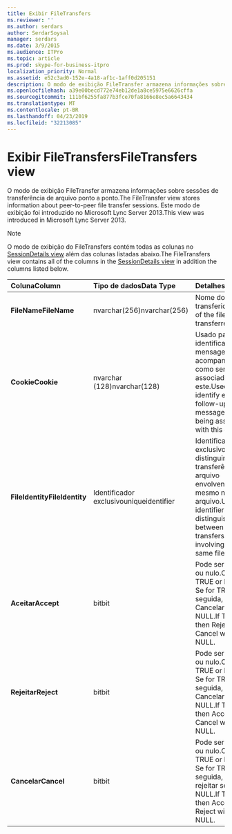 ```yaml
---
title: Exibir FileTransfers
ms.reviewer: ''
ms.author: serdars
author: SerdarSoysal
manager: serdars
ms.date: 3/9/2015
ms.audience: ITPro
ms.topic: article
ms.prod: skype-for-business-itpro
localization_priority: Normal
ms.assetid: e52c3ad0-152e-4a18-af1c-1aff0d205151
description: O modo de exibição FileTransfer armazena informações sobre sessões de transferência de arquivo ponto a ponto. Este modo de exibição foi introduzido no Microsoft Lync Server 2013.
ms.openlocfilehash: a39e00becd772e74eb12de1a8ce5975e6626cffa
ms.sourcegitcommit: 111bf6255fa877b3fce70fa8166e8ec5a6643434
ms.translationtype: MT
ms.contentlocale: pt-BR
ms.lasthandoff: 04/23/2019
ms.locfileid: "32213085"
---
```

# <a name="filetransfers-view"></a><span data-ttu-id="c3299-104">Exibir FileTransfers</span><span class="sxs-lookup"><span data-stu-id="c3299-104">FileTransfers view</span></span>
 
<span data-ttu-id="c3299-105">O modo de exibição FileTransfer armazena informações sobre sessões de transferência de arquivo ponto a ponto.</span><span class="sxs-lookup"><span data-stu-id="c3299-105">The FileTransfer view stores information about peer-to-peer file transfer sessions.</span></span> <span data-ttu-id="c3299-106">Este modo de exibição foi introduzido no Microsoft Lync Server 2013.</span><span class="sxs-lookup"><span data-stu-id="c3299-106">This view was introduced in Microsoft Lync Server 2013.</span></span>
  
> [!NOTE]
> <span data-ttu-id="c3299-107">O modo de exibição do FileTransfers contém todas as colunas no [SessionDetails view](sessiondetails-0.md) além das colunas listadas abaixo.</span><span class="sxs-lookup"><span data-stu-id="c3299-107">The FileTransfers view contains all of the columns in the [SessionDetails view](sessiondetails-0.md) in addition the columns listed below.</span></span>
  
|<span data-ttu-id="c3299-108">**Coluna**</span><span class="sxs-lookup"><span data-stu-id="c3299-108">**Column**</span></span>|<span data-ttu-id="c3299-109">**Tipo de dados**</span><span class="sxs-lookup"><span data-stu-id="c3299-109">**Data Type**</span></span>|<span data-ttu-id="c3299-110">**Detalhes**</span><span class="sxs-lookup"><span data-stu-id="c3299-110">**Details**</span></span>|
|:-----|:-----|:-----|
|<span data-ttu-id="c3299-111">**FileName**</span><span class="sxs-lookup"><span data-stu-id="c3299-111">**FileName**</span></span> <br/> |<span data-ttu-id="c3299-112">nvarchar(256)</span><span class="sxs-lookup"><span data-stu-id="c3299-112">nvarchar(256)</span></span>  <br/> |<span data-ttu-id="c3299-113">Nome do arquivo transferido.</span><span class="sxs-lookup"><span data-stu-id="c3299-113">Name of the file transferred.</span></span>  <br/> |
|<span data-ttu-id="c3299-114">**Cookie**</span><span class="sxs-lookup"><span data-stu-id="c3299-114">**Cookie**</span></span> <br/> |<span data-ttu-id="c3299-115">nvarchar (128)</span><span class="sxs-lookup"><span data-stu-id="c3299-115">nvarchar(128)</span></span>  <br/> |<span data-ttu-id="c3299-116">Usado para identificar cada mensagem de acompanhamento como sendo associado a este.</span><span class="sxs-lookup"><span data-stu-id="c3299-116">Used to identify every follow-up message as being associated with this one.</span></span>  <br/> |
|<span data-ttu-id="c3299-117">**FileIdentity**</span><span class="sxs-lookup"><span data-stu-id="c3299-117">**FileIdentity**</span></span> <br/> |<span data-ttu-id="c3299-118">Identificador exclusivo</span><span class="sxs-lookup"><span data-stu-id="c3299-118">uniqueidentifier</span></span>  <br/> |<span data-ttu-id="c3299-119">Identificador exclusivo para distinguir entre transferências de arquivo envolvendo o mesmo nome de arquivo.</span><span class="sxs-lookup"><span data-stu-id="c3299-119">Unique identifier to distinguish between file transfers involving the same file name.</span></span>  <br/> |
|<span data-ttu-id="c3299-120">**Aceitar**</span><span class="sxs-lookup"><span data-stu-id="c3299-120">**Accept**</span></span> <br/> |<span data-ttu-id="c3299-121">bit</span><span class="sxs-lookup"><span data-stu-id="c3299-121">bit</span></span>  <br/> |<span data-ttu-id="c3299-122">Pode ser TRUE ou nulo.</span><span class="sxs-lookup"><span data-stu-id="c3299-122">Can be TRUE or NULL.</span></span> <span data-ttu-id="c3299-123">Se for TRUE, em seguida, rejeitar e Cancelar será NULL.</span><span class="sxs-lookup"><span data-stu-id="c3299-123">If TRUE, then Reject and Cancel will be NULL.</span></span>  <br/> |
|<span data-ttu-id="c3299-124">**Rejeitar**</span><span class="sxs-lookup"><span data-stu-id="c3299-124">**Reject**</span></span> <br/> |<span data-ttu-id="c3299-125">bit</span><span class="sxs-lookup"><span data-stu-id="c3299-125">bit</span></span>  <br/> |<span data-ttu-id="c3299-126">Pode ser TRUE ou nulo.</span><span class="sxs-lookup"><span data-stu-id="c3299-126">Can be TRUE or NULL.</span></span> <span data-ttu-id="c3299-127">Se for TRUE, em seguida, aceitar e Cancelar será NULL.</span><span class="sxs-lookup"><span data-stu-id="c3299-127">If TRUE, then Accept and Cancel will be NULL.</span></span>  <br/> |
|<span data-ttu-id="c3299-128">**Cancelar**</span><span class="sxs-lookup"><span data-stu-id="c3299-128">**Cancel**</span></span> <br/> |<span data-ttu-id="c3299-129">bit</span><span class="sxs-lookup"><span data-stu-id="c3299-129">bit</span></span>  <br/> |<span data-ttu-id="c3299-130">Pode ser TRUE ou nulo.</span><span class="sxs-lookup"><span data-stu-id="c3299-130">Can be TRUE or NULL.</span></span> <span data-ttu-id="c3299-131">Se for TRUE, em seguida, aceitar e rejeitar será NULL.</span><span class="sxs-lookup"><span data-stu-id="c3299-131">If TRUE, then Accept and Reject will be NULL.</span></span>  <br/> |
   

